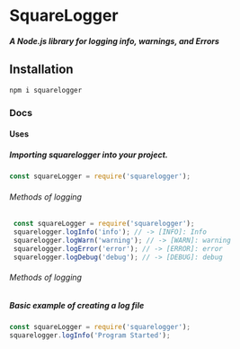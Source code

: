 # SquareLogger



##### A Node.js library for logging info, warnings, and Errors

## Installation
```npm i squarelogger```

### Docs

#### Uses
##### Importing squarelogger into your project.
 ```js 
 const squareLogger = require('squarelogger'); 
 ```
###### Methods of logging
```js 
 const squareLogger = require('squarelogger'); 
 squarelogger.logInfo('info'); // -> [INFO]: Info
 squarelogger.logWarn('warning'); // -> [WARN]: warning
 squarelogger.logError('error'); // -> [ERROR]: error
 squarelogger.logDebug('debug'); // -> [DEBUG]: debug
```
###### Methods of logging 

##### Basic example of creating a log file
```js 
const squareLogger = require('squarelogger');
squarelogger.logInfo('Program Started');
```
